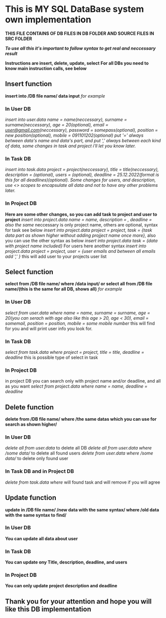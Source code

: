 # This is MY SQL DataBase system own implementation 


**THIS FILE CONTAINS OF DB FILES IN DB FOLDER AND SOURCE FILES IN SRC FOLDER**

***To use all this it's important to follow syntax to get real and neccessary result***

**Instructions are insert, delete, update, select**
**For all DBs you need to know main instruction calls, see below**
## Insert function
**insert into /DB file name/ data input** 
*for example*
### In User DB 
 *insert into user.data name = name(neccessary), surname = surname(neccessary), age = 20(optional), email = user@gmail.com(neccessary), password = somepass(optional), position = new position(optional), mobile = 091101202(optional)
 put '=' always between data's name and data's part, and put ',' always between each kind of data, some changes in task and project i'll let you know later.*
 
### In Task DB 

  *insert into task.data project = project(neccessary), title = title(neccessary), description = <some description>(optional), users = <some user email>
  (optional), deadline = 25.12.2022(format is this for all deadlines)(optional).
  Some changes for users, and description, use <> scopes to encapsulate all data and not to have any other problems later.*
  
### In Project DB
  **Here are some other changes, so you can add task to project and user to project**
 *insert into project.data name = name, description = <the same syntax>, deadline = also the same*
 neccessary is only project name, others are optional,
 syntax for task see below
 *insert into project.data project = project, task = {task data part as shown higher without adding projject name once more},* also you can use the other syntax as below
 *insert into project.data task = {data with project name included}*
 For users here another syntax
 *insert into project.data project = project, user = {user emails and between all emails add ',' }*
 this will add user to your projects user list
 
## Select function
 **select from /DB file name/ where /data input/  or  select all from /DB file name/(this is the same for all DB, shows all)** 
*for example*
### In User DB 
 *select from user.data where name = name, surname = surname, age = 20(you can serach with age also like this age > 20, age < 30), email = somemail, 
 position = position, mobile = some mobile number* this will find for you and will print user info you look for.
 
### In Task DB 
  *select from task.data where project = project, title = title, deadline = deadline*
   this is possible type of select in task
### In Project DB
  in project DB you can search only with project name and/or deadline, and all as you want
  *select from project.data where name = name, deadline = deadline*

## Delete function
**delete from /DB file name/ where /the same datas which you can use for search as shown higher/**
### In User DB
*delete all from user.data* to delete all DB
*delete all from user.data where /some data/* to delete all found users
*delete from user.data where /some data/* to delete only found user

### In Task DB and in Project DB
*delete from task.data where* will found task and will remove if you will agree                                                                                                                                  
## Update function
**update in /DB file name/ /new data with the same syntax/ where /old data with the same syntax to find/**

### In User DB
**You can update all data about user**
### In Task DB
**You can update ony Title, description, deadline, and users**
### In Project DB
**You can only update project description and deadline**
                                                                                                                                  
## Thank you for your attention and hope you will like this DB implementation
